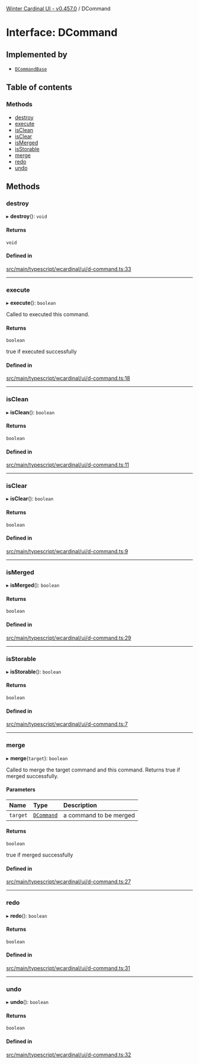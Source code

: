 [Winter Cardinal UI - v0.457.0](../index.md) / DCommand

# Interface: DCommand

## Implemented by

- [`DCommandBase`](../classes/DCommandBase.md)

## Table of contents

### Methods

- [destroy](DCommand.md#destroy)
- [execute](DCommand.md#execute)
- [isClean](DCommand.md#isclean)
- [isClear](DCommand.md#isclear)
- [isMerged](DCommand.md#ismerged)
- [isStorable](DCommand.md#isstorable)
- [merge](DCommand.md#merge)
- [redo](DCommand.md#redo)
- [undo](DCommand.md#undo)

## Methods

### destroy

▸ **destroy**(): `void`

#### Returns

`void`

#### Defined in

[src/main/typescript/wcardinal/ui/d-command.ts:33](https://github.com/winter-cardinal/winter-cardinal-ui/blob/v0.457.0/src/main/typescript/wcardinal/ui/d-command.ts#L33)

___

### execute

▸ **execute**(): `boolean`

Called to executed this command.

#### Returns

`boolean`

true if executed successfully

#### Defined in

[src/main/typescript/wcardinal/ui/d-command.ts:18](https://github.com/winter-cardinal/winter-cardinal-ui/blob/v0.457.0/src/main/typescript/wcardinal/ui/d-command.ts#L18)

___

### isClean

▸ **isClean**(): `boolean`

#### Returns

`boolean`

#### Defined in

[src/main/typescript/wcardinal/ui/d-command.ts:11](https://github.com/winter-cardinal/winter-cardinal-ui/blob/v0.457.0/src/main/typescript/wcardinal/ui/d-command.ts#L11)

___

### isClear

▸ **isClear**(): `boolean`

#### Returns

`boolean`

#### Defined in

[src/main/typescript/wcardinal/ui/d-command.ts:9](https://github.com/winter-cardinal/winter-cardinal-ui/blob/v0.457.0/src/main/typescript/wcardinal/ui/d-command.ts#L9)

___

### isMerged

▸ **isMerged**(): `boolean`

#### Returns

`boolean`

#### Defined in

[src/main/typescript/wcardinal/ui/d-command.ts:29](https://github.com/winter-cardinal/winter-cardinal-ui/blob/v0.457.0/src/main/typescript/wcardinal/ui/d-command.ts#L29)

___

### isStorable

▸ **isStorable**(): `boolean`

#### Returns

`boolean`

#### Defined in

[src/main/typescript/wcardinal/ui/d-command.ts:7](https://github.com/winter-cardinal/winter-cardinal-ui/blob/v0.457.0/src/main/typescript/wcardinal/ui/d-command.ts#L7)

___

### merge

▸ **merge**(`target`): `boolean`

Called to merge the target command and this command.
Returns true if merged successfully.

#### Parameters

| Name | Type | Description |
| :------ | :------ | :------ |
| `target` | [`DCommand`](DCommand.md) | a command to be merged |

#### Returns

`boolean`

true if merged successfully

#### Defined in

[src/main/typescript/wcardinal/ui/d-command.ts:27](https://github.com/winter-cardinal/winter-cardinal-ui/blob/v0.457.0/src/main/typescript/wcardinal/ui/d-command.ts#L27)

___

### redo

▸ **redo**(): `boolean`

#### Returns

`boolean`

#### Defined in

[src/main/typescript/wcardinal/ui/d-command.ts:31](https://github.com/winter-cardinal/winter-cardinal-ui/blob/v0.457.0/src/main/typescript/wcardinal/ui/d-command.ts#L31)

___

### undo

▸ **undo**(): `boolean`

#### Returns

`boolean`

#### Defined in

[src/main/typescript/wcardinal/ui/d-command.ts:32](https://github.com/winter-cardinal/winter-cardinal-ui/blob/v0.457.0/src/main/typescript/wcardinal/ui/d-command.ts#L32)
